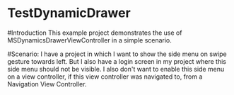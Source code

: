 # TestDynamicDrawer
#Introduction
This example project demonstrates the use of MSDynamicsDrawerViewController in a simple scenario.

#Scenario:
I have a project in which I want to show the side menu on swipe gesture towards left. But I also have a login screen in my project where this side menu should not be visible.
I also don't want to enable this side menu on a view controller, if this view controller was navigated to, from a Navigation View Controller.
